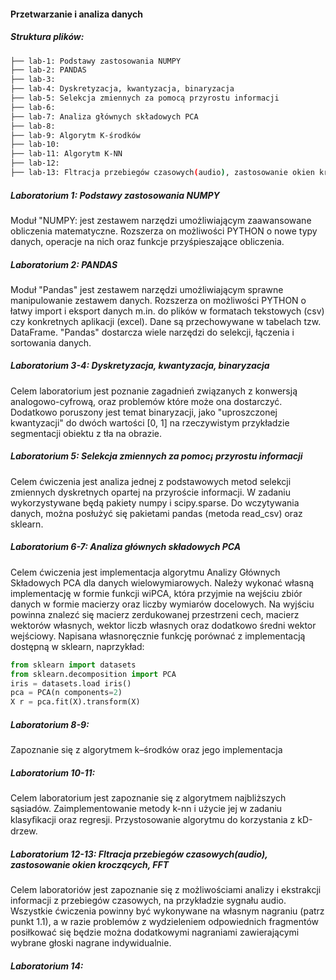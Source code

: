 #### Przetwarzanie i analiza danych

##### Struktura plików:

```bash
├── lab-1: Podstawy zastosowania NUMPY
├── lab-2: PANDAS
├── lab-3: 
├── lab-4: Dyskretyzacja, kwantyzacja, binaryzacja
├── lab-5: Selekcja zmiennych za pomocą przyrostu informacji
├── lab-6: 
├── lab-7: Analiza głównych składowych PCA
├── lab-8: 
├── lab-9: Algorytm K-środków
├── lab-10: 
├── lab-11: Algorytm K-NN
├── lab-12: 
├── lab-13: Fltracja przebiegów czasowych(audio), zastosowanie okien kroczących, FFT
```

##### Laboratorium 1: Podstawy zastosowania NUMPY

Moduł "NUMPY: jest zestawem narzędzi umożliwiającym zaawansowane obliczenia matematyczne. Rozszerza on możliwości PYTHON o nowe typy danych, operacje na nich oraz funkcje przyśpieszające obliczenia.

##### Laboratorium 2: PANDAS

Moduł "Pandas" jest zestawem narzędzi umożliwiającym sprawne manipulowanie zestawem danych. Rozszerza on możliwości PYTHON o łatwy import i eksport danych m.in. do plików w formatach tekstowych (csv) czy konkretnych aplikacji (excel). Dane są przechowywane w tabelach tzw. DataFrame. "Pandas" dostarcza wiele narzędzi do selekcji, łączenia i sortowania danych.

##### Laboratorium 3-4: Dyskretyzacja, kwantyzacja, binaryzacja

Celem laboratorium jest poznanie zagadnień związanych z konwersją analogowo-cyfrową, oraz problemów które może ona dostarczyć. Dodatkowo poruszony jest temat binaryzacji, jako "uproszczonej kwantyzacji" do dwóch wartości [0, 1] na rzeczywistym przykładzie segmentacji obiektu z tła na obrazie.

##### Laboratorium 5: Selekcja zmiennych za pomoc¡ przyrostu informacji

Celem ćwiczenia jest analiza jednej z podstawowych metod selekcji zmiennych dyskretnych opartej na przyroście informacji. W zadaniu wykorzystywane będą pakiety numpy i scipy.sparse. Do wczytywania danych, można posłużyć się pakietami pandas (metoda read_csv) oraz sklearn.

##### Laboratorium 6-7: Analiza głównych składowych PCA

Celem ćwiczenia jest implementacja algorytmu Analizy Głównych Składowych PCA dla danych wielowymiarowych. Należy wykonać własną implementację w formie funkcji wiPCA, która przyjmie na wejściu zbiór danych w formie macierzy oraz liczby wymiarów docelowych. Na wyjściu powinna znalezć się macierz zerdukowanej przestrzeni cech, macierz wektorów własnych, wektor liczb własnych oraz dodatkowo średni wektor wejściowy. Napisana własnoręcznie funkcję porównać z implementacją dostępną w sklearn, naprzykład:

```python
from sklearn import datasets
from sklearn.decomposition import PCA
iris = datasets.load iris()
pca = PCA(n components=2)
X r = pca.fit(X).transform(X)
```

##### Laboratorium 8-9:

Zapoznanie się z algorytmem k–środków oraz jego implementacja

##### Laboratorium 10-11:

Celem laboratorium jest zapoznanie się z algorytmem najbliższych sąsiadów.
Zaimplementowanie metody k-nn i użycie jej w zadaniu klasyﬁkacji oraz
regresji. Przystosowanie algorytmu do korzystania z kD-drzew.

##### Laboratorium 12-13: Fltracja przebiegów czasowych(audio), zastosowanie okien kroczących, FFT 

Celem laboratoriów jest zapoznanie się z możliwościami analizy i ekstrakcji informacji z przebiegów czasowych, na przykładzie sygnału audio. Wszystkie ćwiczenia powinny być wykonywane na własnym nagraniu (patrz punkt 1.1), a w razie problemów z wydzieleniem odpowiednich fragmentów posiłkować się będzie można dodatkowymi nagraniami zawierającymi wybrane głoski nagrane indywidualnie.

##### Laboratorium 14:
